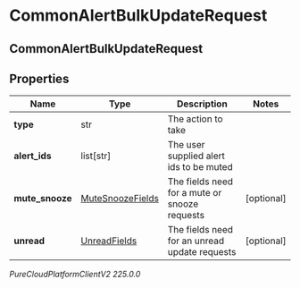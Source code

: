 # CommonAlertBulkUpdateRequest

## CommonAlertBulkUpdateRequest

## Properties

|Name | Type | Description | Notes|
|------------ | ------------- | ------------- | -------------|
| **type** | str | The action to take | |
| **alert_ids** | list[str] | The user supplied alert ids to be muted | |
| **mute_snooze** | [MuteSnoozeFields](MuteSnoozeFields) | The fields need for a mute or snooze requests | [optional] |
| **unread** | [UnreadFields](UnreadFields) | The fields need for an unread update requests | [optional] |



_PureCloudPlatformClientV2 225.0.0_
